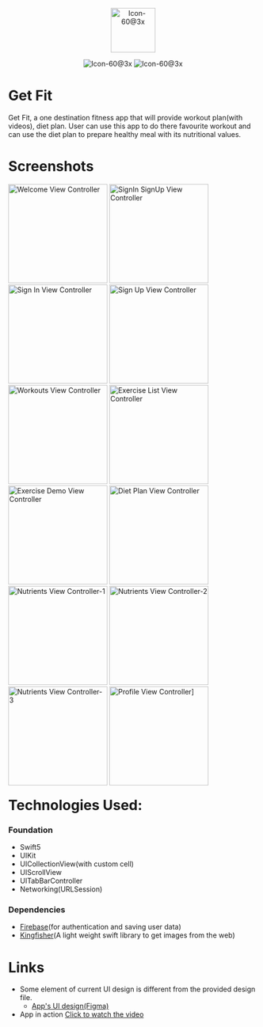 <p align="center">
 <img width="90" alt="Icon-60@3x" src="https://user-images.githubusercontent.com/82876741/210613281-f5c461d2-4d96-462c-b81e-fc2f6e12f80d.png">
 
</p>

<p align="center">
 
 <img alt="Icon-60@3x" src="https://img.shields.io/badge/platform-iOS-orange?style=for-the-badge">
 <img alt="Icon-60@3x" src="https://img.shields.io/badge/Language-Swift-F64935?logo=swift&style=for-the-badge">
 
</p>

<!-- ![Cocoapods platforms](https://img.shields.io/cocoapods/p/ios?color=red&logo=apple&style=for-the-badge)  -->
<!-- ![GitHub top language](https://img.shields.io/badge/Language-Swift-F64935?logo=swift&style=for-the-badge)  -->
<!---![Open Source](https://img.shields.io/badge/Open%20Source-FFAE33?style=for-the-badge&logo=GitHub%20Sponsors)--->
<!---![Contributer welcome](https://img.shields.io/badge/Contributions-welcome-green.svg?style=for-the-badge&logo=github)--->
<!---![Star if useful](https://img.shields.io/static/v1?label=%E2%AD%90&message=If%20Useful&style=for-the-badge&color=BC4E99)--->



# Get Fit

Get Fit, a one destination fitness app that will provide workout plan(with videos), diet plan. User can use this app to do there favourite workout and can use the diet plan to prepare healthy meal with its nutritional values.

# Screenshots

<div style="float:left;margin:0 20px 20px 0" markdown="1">

   <img width="200" alt="Welcome View Controller" src="https://user-images.githubusercontent.com/82876741/217284371-aef080cc-be5b-47a9-907a-b0a7336b7f6c.png">
<img width="200" alt="SignIn SignUp View Controller" src="https://user-images.githubusercontent.com/82876741/217284481-0930c91a-1ac5-4eb6-912a-f08b0eaba33a.png">
<img width="200" alt="Sign In View Controller" src="https://user-images.githubusercontent.com/82876741/217284513-939735f2-42ba-4353-9749-b0cfe4778831.png">
<img width="200" alt="Sign Up View Controller" src="https://user-images.githubusercontent.com/82876741/217284531-901ef551-86fb-4a0f-99af-35254f0dd0f0.png">
<img width="200" alt="Workouts View Controller" src="https://user-images.githubusercontent.com/82876741/217284566-dfe78330-2b4c-4623-985e-e9a8fc639eac.png">
<img width="200" alt="Exercise List View Controller" src="https://user-images.githubusercontent.com/82876741/217284617-2fa82732-e6d8-4c16-869c-30f6bc10d123.png">
<img width="200" alt="Exercise Demo View Controller" src="https://user-images.githubusercontent.com/82876741/217284649-13c99274-2246-4f55-8107-3854deab7482.png">
<img width="200" alt="Diet Plan View Controller" src="https://user-images.githubusercontent.com/82876741/217284839-bce544cb-30ae-42b3-a470-cdb37abf655b.png">
<img width="200" alt="Nutrients View Controller-1" src="https://user-images.githubusercontent.com/82876741/217284904-f9d4f9fe-7e71-4211-bbf2-0fe8a9a9882f.png">
<img width="200" alt="Nutrients View Controller-2" src="https://user-images.githubusercontent.com/82876741/217313483-d9d7b50d-6933-4b95-87fa-ebbc53e194ae.png">
<img width="200" alt="Nutrients View Controller-3" src="https://user-images.githubusercontent.com/82876741/217314097-4ff97de0-3d0a-479e-b7ac-f5d41f99d683.png">
<img width="200" alt="Profile View Controller]" src="https://user-images.githubusercontent.com/82876741/217285017-440bfec8-c772-465c-9487-512f9e710ed4.png">

</div>

# Technologies Used:
### Foundation
- Swift5
- UIKit
- UICollectionView(with custom cell)
- UIScrollView
- UITabBarController
- Networking(URLSession)
### Dependencies 
- [Firebase](https://firebase.google.com)(for authentication and saving user data)
- [Kingfisher](https://github.com/onevcat/Kingfisher)(A light weight swift library to get images from the web)

# Links
- Some element of current UI design is different from the provided design file.
  - [App's UI design(Figma)](https://www.figma.com/community/file/1127341178423272618)
- App in action [Click to watch the video](https://www.youtube.com)

